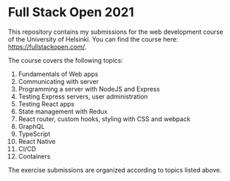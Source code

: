 # Full Stack Open 2021

This repository contains my submissions for the web development course of the University of Helsinki. You can find the course here: https://fullstackopen.com/.


The course covers the following topics:
1. Fundamentals of Web apps
2. Communicating with server
3. Programming a server with NodeJS and Express
4. Testing Express servers, user administration
5. Testing React apps
6. State management with Redux
7. React router, custom hooks, styling with CSS and webpack
8. GraphQL
9. TypeScript
10. React Native
11. CI/CD
12. Containers

The exercise submissions are organized according to topics listed above.
